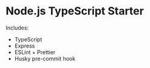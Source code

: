 # Node.js TypeScript Starter

Includes:
- TypeScript
- Express
- ESLint + Prettier
- Husky pre-commit hook
